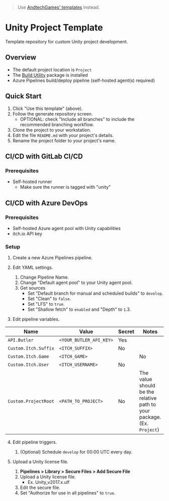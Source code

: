 > Use [AndtechGames' templates](https://github.com/AndtechGames/unity-templates) instead.

# Unity Project Template
Template repository for custom Unity project development.

## Overview
-	The default project location is `Project`
-	The [Build Utility](https://github.com/AndrewMJordan/build-utility) package is installed
-	Azure Pipelines build/deploy pipeline (self-hosted agent(s) required)

## Quick Start
1. Click "Use this template" (above).
2. Follow the generate repository screen.
	- OPTIONAL: check "Include all branches" to include the recommended branching workflow.
3. Clone the project to your workstation.
4. Edit the file `README.md` with your project's details.
5. Rename the project folder to your project's name.

## CI/CD with GitLab CI/CD
### Prerequisites
- Self-hosted runner
	- Make sure the runner is tagged with "unity"

## CI/CD with Azure DevOps
### Prerequisites
- Self-hosted Azure agent pool with Unity capabilities
- itch.io API key

### Setup
1. Create a new Azure Pipelines pipeline.

2. Edit YAML settings.
	1. Change Pipeline Name.
	2. Change "Default agent pool" to your Unity agent pool.
	3. Get sources
		- Set "Default branch for manual and scheduled builds" to `develop`.
		- Set "Clean" to `false`.
		- Set "LFS" to `true`.
		- Set "Shallow fetch" to `enabled` and "Depth" to `1`.3. 

3. Edit pipeline variables.

| Name | Value | Secret | Notes |
| --- | --- | --- | --- |
| `API.Butler` | `<YOUR_BUTLER_API_KEY>` | Yes |  |
| `Custom.Itch.Suffix` | `<ITCH_SUFFIX>` | No |  |
| `Custom.Itch.Game` | `<ITCH_GAME>` |  | No |
| `Custom.Itch.User` | `<ITCH_USERNAME>` | No |  |
| `Custom.ProjectRoot` | `<PATH_TO_PROJECT>` | No | The value should be the relative path to your package. (Ex. `Project`) |

4. Edit pipeline triggers.
	1. (Optional) Schedule `develop` for 00:00 UTC every day.

5. Upload a Unity license file.
	1. **Pipelines > Library > Secure Files > Add Secure File**
	2. Upload a Unity license file.
    	- Ex. Unity_v2017.x.ulf
	3. Edit the secure file.
	4. Set "Authorize for use in all pipelines" to `true`. 
